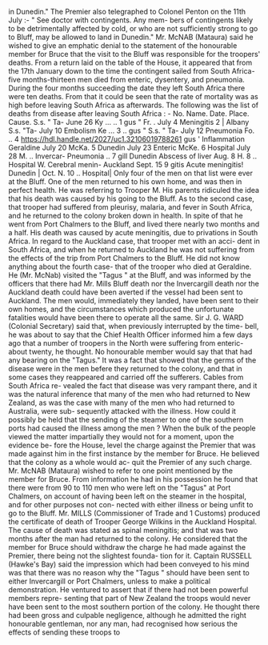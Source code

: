 in Dunedin." The Premier also telegraphed to Colonel Penton on the 11th July :- " See doctor with contingents. Any mem- bers of contingents likely to be detrimentally affected by cold, or who are not sufficiently strong to go to Bluff, may be allowed to land in Dunedin." Mr. McNAB (Mataura) said he wished to give an emphatic denial to the statement of the honourable member for Bruce that the visit to the Bluff was responsible for the troopers' deaths. From a return laid on the table of the House, it appeared that from the 17th January down to the time the contingent sailed from South Africa-five months-thirteen men died from enteric, dysentery, and pneumonia. During the four months succeeding the date they left South Africa there were ten deaths. From that it could be seen that the rate of mortality was as high before leaving South Africa as afterwards. The following was the list of deaths from disease after leaving South Africa : - No. Name. Date. Place. Cause. S.s. " Ta- June 26 Ky ... .. 1 gus " Fr. . July 4 Meningitis 2 \| Albany S.s. "Ta- July 10 Embolism Ke ... 3 .. gus " S.s. " Ta- July 12 Pneumonia Fo. .. 4 https://hdl.handle.net/2027/uc1.32106019788261 gus ' Inflammation Geraldine July 20 McKa. 5 Dunedin July 23 Enteric McKe. 6 Hospital July 28 M. .. Invercar- Pneumonia .. 7 gill Dunedin Abscess of liver Aug. 8 H. 8 .. Hospital W. Cerebral menin- Auckland Sept. 15 9 gitis Acute meningitis! Dunedin \| Oct. N. 10 .. Hospital\| Only four of the men on that list were ever at the Bluff. One of the men returned to his own home, and was then in perfect health. He was referring to Trooper M. His parents ridiculed the idea that his death was caused by his going to the Bluff. As to the second case, that trooper had suffered from pleurisy, malaria, and fever in South Africa, and he returned to the colony broken down in health. In spite of that he went from Port Chalmers to the Bluff, and lived there nearly two months and a half. His death was caused by acute meningitis, due to privations in South Africa. In regard to the Auckland case, that trooper met with an acci- dent in South Africa, and when he returned to Auckland he was not suffering from the effects of the trip from Port Chalmers to the Bluff. He did not know anything about the fourth case- that of the trooper who died at Geraldine. He (Mr. McNab) visited the "Tagus " at the Bluff, and was informed by the officers that there had Mr. Mills Bluff death nor the Invercargill death nor the Auckland death could have been averted if the vessel had been sent to Auckland. The men would, immediately they landed, have been sent to their own homes, and the circumstances which produced the unfortunate fatalities would have been there to operate all the same. Sir J. G. WARD (Colonial Secretary) said that, when previously interrupted by the time- bell, he was about to say that the Chief Health Officer informed him a few days ago that a number of troopers in the North were suffering from enteric-about twenty, he thought. No honourable member would say that that had any bearing on the "Tagus." It was a fact that showed that the germs of the disease were in the men befere they returned to the colony, and that in some cases they reappeared and carried off the sufferers. Cables from South Africa re- vealed the fact that disease was very rampant there, and it was the natural inference that many of the men who had returned to New Zealand, as was the case with many of the men who had returned to Australia, were sub- sequently attacked with the illness. How could it possibly be held that the sending of the steamer to one of the southern ports had caused the illness among the men ? When the bulk of the people viewed the matter impartially they would not for a moment, upon the evidence be- fore the House, level the charge against the Premier that was made against him in the first instance by the member for Bruce. He believed that the colony as a whole would ac- quit the Premier of any such charge. Mr. McNAB (Mataura) wished to refer to one point mentioned by the member for Bruce. From information he had in his possession he found that there were from 90 to 110 men who were left on the "Tagus" at Port Chalmers, on account of having been left on the steamer in the hospital, and for other purposes not con- nected with either illness or being unfit to go to the Bluff. Mr. MILLS (Commissioner of Trade and 1 Customs) produced the certificate of death of Trooper George Wilkins in the Auckland Hospital. The cause of death was stated as spinal meningitis; and that was two months after the man had returned to the colony. He considered that the member for Bruce should withdraw the charge he had made against the Premier, there being not the slightest founda- tion for it. Captain RUSSELL (Hawke's Bay) said the impression which had been conveyed to his mind was that there was no reason why the "Tagus " should have been sent to either Invercargill or Port Chalmers, unless to make a political demonstration. He ventured to assert that if there had not been powerful members repre- senting that part of New Zealand the troops would never have been sent to the most southern portion of the colony. He thought there had been gross and culpable negligence, although he admitted the right honourable gentleman, nor any man, had recognised how serious the effects of sending these troops to 